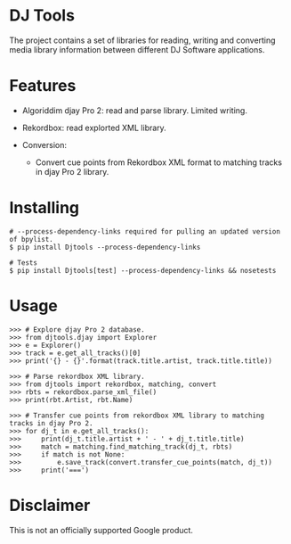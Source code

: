 # DJ Tools

The project contains a set of libraries for reading, writing and converting
media library information between different DJ Software applications.

# Features

  * Algoriddim djay Pro 2: read and parse library. Limited writing.
  * Rekordbox: read explorted XML library.

  * Conversion:
    * Convert cue points from Rekordbox XML format to matching tracks in djay Pro 2 library.

# Installing

```
# --process-dependency-links required for pulling an updated version of bpylist.
$ pip install Djtools --process-dependency-links

# Tests
$ pip install Djtools[test] --process-dependency-links && nosetests
```

# Usage

```
>>> # Explore djay Pro 2 database.
>>> from djtools.djay import Explorer
>>> e = Explorer()
>>> track = e.get_all_tracks()[0]
>>> print('{} - {}'.format(track.title.artist, track.title.title))

>>> # Parse rekordbox XML library.
>>> from djtools import rekordbox, matching, convert
>>> rbts = rekordbox.parse_xml_file()
>>> print(rbt.Artist, rbt.Name)

>>> # Transfer cue points from rekordbox XML library to matching tracks in djay Pro 2.
>>> for dj_t in e.get_all_tracks():
>>>     print(dj_t.title.artist + ' - ' + dj_t.title.title)
>>>     match = matching.find_matching_track(dj_t, rbts)
>>>     if match is not None:
>>>         e.save_track(convert.transfer_cue_points(match, dj_t))
>>>     print('===')
```

# Disclaimer

This is not an officially supported Google product.
